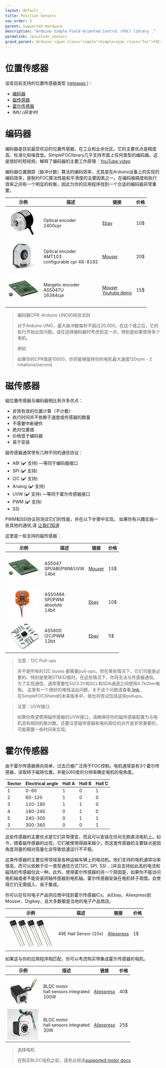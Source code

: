 ```yaml
---
layout: default
title: Position Sensors
nav_order: 3
parent: Supported Hardware
description: "Arduino Simple Field Oriented Control (FOC) library ."
permalink: /position_sensors
grand_parent: Arduino <span class="simple">Simple<span class="foc">FOC</span>library</span>
---
```


# 位置传感器

该库目前支持的位置传感器类型 ([releases <i class="fa fa-tag"></i>](https://github.com/simplefoc/Arduino-FOC/releases))：

- [编码器](#encoders) 
- [磁传感器](#magnetic-sensors)
- [霍尔传感器](#hall-sensors)
- *IMU (研发中)*

# 编码器

编码器是目前最受欢迎的位置传感器，在工业和业余社区。它的主要优点是精度高、标准化和噪音低。SimpleFOClibrary几乎支持市面上任何类型的编码器。这是很好的短视频，解释了编码器的主要工作原理：[YouTube video](https://www.youtube.com/watch?v=qT6FdvcEsMs)

编码器位置跟踪（脉冲计数）算法的编码效率，尤其是在Arduino设备上的实现的编码效率，是制约FOC算法性能和平滑度的主要因素之一。在编码器精度和执行效率之间有一个明显的权衡，因此为你的应用程序找到一个合适的编码器非常重要。

示例  | 描述 | 链接 | 价格 
---- | ---- | ---- | ----
[<img src="extras/Images/enc.jpg"  style="height:100px">](https://www.ebay.com/itm/360-600P-R-Photoelectric-Incremental-Rotary-Encoder-5V-24V-AB-Two-Phases-Shaft/254214673272?hash=item3b30601378:m:mDiuW1F2qXINSH51TqAjhTg)  | Optical encoder<br>2400cpr | [Ebay](https://www.ebay.fr/itm/L6234-Breakout-Board-/153204519965) | 10$
[<img src="extras/Images/enc1.png" style="height:100px">](https://www.ebay.com/itm/HMBGC-V2-0-3-Axle-Gimbal-Controller-Control-Plate-Board-Module-with-Sensor/351497840990?hash=item51d6e7695e:g:BAsAAOSw0QFXBxrZ:rk:1:pf:1) | Optical encoder<br>AMT103 <br> configurable cpr 48-8192 |  [Mouser](https://www.mouser.fr/ProductDetail/CUI-Devices/AMT103-V?qs=%2Fha2pyFaduiAsBlScvLoAWHUnKz39jAIpNPVt58AQ0PVb84dpbt53g%3D%3D)  | 20$
[<img src="extras/Images/mag.jpg"  style="height:100px">](hhttps://www.mouser.fr/ProductDetail/ams/AS5X47U-TS_EK_AB?qs=sGAEpiMZZMve4%2FbfQkoj%252BBDLPCj82ZLyYIPEtADg0FE%3D) | Margetic encoder <br> AS5047U <br> 16384cpr |  [Mouser](https://www.mouser.fr/ProductDetail/ams/AS5X47U-TS_EK_AB?qs=sGAEpiMZZMve4%2FbfQkoj%252BBDLPCj82ZLyYIPEtADg0FE%3D)<br> [Youtube demo](https://www.youtube.com/watch?v=Gl-DiOqXXJ8)   | 15$



<blockquote class="warning">
<p class="heading">编码器CPR: Arduino UNO的经验法则</p>
对于Arduino UNO，最大脉冲数每秒不超过20,000。在这个值之后，它的执行开始出现问题。请在选择编码器时考虑到这一点，特别是如果使用多个电机。<br>
<p class="heading">例如</p>
如果你的CPR值是10000，你将能够旋转你的电机最大速度120rpm - 2 rotations/second 
</blockquote>



# 磁传感器

磁位置传感器与编码器相比有许多优点：

- 非常有效的位置计算（不计数）
- 执行时间并不依赖于速度或传感器的数量
- 不需要中断硬件
- 绝对位置值
- 价格低于编码器
- 易于安装

磁传感器通常带有几种不同的通信协议：

- ABI (✔️ 支持) —等同于编码器接口
- SPI (✔️ 支持)
- I2C (✔️ 支持)
- Analog (✔️ 支持)
- UVW (✔️ 支持) —等同于霍尔传感器接口
- PWM (✔️ 支持)
- SSI 

PWM和SSI协议将测试它们的性能，并在以下步骤中实现。
如果你有兴趣实施一些其他的通信,请 [让我们知道](contact)

这里是一些支持的磁传感器：

示例  | 描述 | 链接 | 价格 
---- | ---- | ---- | ----
[<img src="extras/Images/mag.jpg"  style="height:100px">](https://www.mouser.fr/ProductDetail/ams/AS5X47U-TS_EK_AB?qs=sGAEpiMZZMve4%2FbfQkoj%252BBDLPCj82ZLyYIPEtADg0FE%3D) | AS5047<br> SPI/ABI/PWM/UVW <br> 14bit |  [Mouser](https://www.mouser.fr/ProductDetail/ams/AS5X47U-TS_EK_AB?qs=sGAEpiMZZMve4%2FbfQkoj%252BBDLPCj82ZLyYIPEtADg0FE%3D) | 15$
[<img src="extras/Images/mag2.jpg"  style="height:100px">](https://www.ebay.com/itm/AS5048-Magnetic-Encoder-PWM-SPI-Interface-14-Bit-Precision-For-Brushless-Motor/153636871434?hash=item23c5789d0a:g:oOMAAOSwd-5ddaWQ) | AS5048A<br> SPI/PWM <br> absolute <br> 14bit |  [Ebay](https://www.ebay.com/itm/AS5048-Magnetic-Encoder-PWM-SPI-Interface-14-Bit-Precision-For-Brushless-Motor/153636871434?hash=item23c5789d0a:g:oOMAAOSwd-5ddaWQ) | 10$
[<img src="extras/Images/as5600.jpg"  style="height:100px">](https://www.ebay.com/itm/1PC-New-AS5600-magnetic-encoder-sensor-module-12bit-high-precision/303401254431?hash=item46a41fbe1f:g:nVwAAOSwTJJd8zRK) | AS5600 <br> I2C/PWM <br> 12bit | [Ebay](https://www.ebay.com/itm/1PC-New-AS5600-magnetic-encoder-sensor-module-12bit-high-precision/303401254431?hash=item46a41fbe1f:g:nVwAAOSwTJJd8zRK) | 5$ 

<blockquote class="warning"><p class="heading">注意：12C Pull-ups</p>
并不是所有的12C buses 都需要pull-ups。但在某些情况下，它们可能是必要的。特别是使用STM32板时。在这些情况下，你将无法与传感器通信。为了实现通信，通常需要在5V/3.3V和SCL和SDA通道之间使用4.7kOhm电阻。
这里有一个很好的堆栈溢出问题，关于这个问题请查看<a href="https://electronics.stackexchange.com/questions/102611/what-happens-if-i-omit-the-pullup-resistors-on-i2c-lines"> link </a>. 
<br>
在<span class="simple">Simple<span class="foc">FOC</span>Shield</span>的未来版本中，我也将尝试包括这些pullups。
</blockquote>

<blockquote class="warning"><p class="heading">注意：UVW接口</p>
如果你希望使用磁传感器的UVW接口，请确保将你的磁传感器配置为与电机具有相同的极对数。还要注意磁传感器和电机相位的对齐是非常重要的，可能需要一些时间来实现。
</blockquote>


# 霍尔传感器

由于霍尔传感器换向简单，过去已被广泛用于FOC控制。电机通常装有3个霍尔传感器，读取转子磁铁位置，并能以60度的分辨率确定电机的电角度。

Sector | Electrical angle | Hall A | Hall B | Hall C
--- | ---| -- | - | - 
 1| 0-60 | 1 | 0 | 1
 2| 60-120 | 1 | 0 | 0  
 3| 120-180 | 1 | 1 | 0
 4| 180-240 | 0 | 1 | 0 
 5| 240-300 | 0 | 1 | 1  
 3| 300-360 | 0 | 0 | 1

这些传感器的主要优点是它们非常便宜，而且可以安装在任何无刷直流电机上。如今，随着磁传感器的出现，它们被使用得越来越少。而这类传感器的主要缺点是因角度测量的相对高量化会导致低速运行不平稳。


这类传感器的主要应用领域是各种运输车辆上的电动机。他们支持的电机通常功率很高，而可以依赖于任一类型通信方式(12C, SPI, SSI ...)并且支持如此高的电流和磁场的传感器仅此一种。此外，使用霍尔传感器的另一个原因是，如果你不能访问电机轴或者不能安装同轴传感器到电机轴。霍尔传感器安装在电机转子周围，会使得它们无需插入、易于集成。

你可以在任何电子产品供应商中找到霍尔传感器ICs，从Ebay、Aliexpress到Mouser、Digikey，且大多数都是当地的电子产品商店。

示例  | 描述 | 链接                                                         | 价格 
---- | ---- | ---- | ----
[<img src="extras/Images/hall.png"  style="height:100px">](https://fr.aliexpress.com/item/32590021901.html?spm=a2g0o.productlist.0.0.6eec671cZA32JT&algo_pvid=5729f98b-72a0-4cf8-b80a-adac9ecbbd2a&algo_expid=5729f98b-72a0-4cf8-b80a-adac9ecbbd2a-58&btsid=0b8b035915993735716435630eb78b&ws_ab_test=searchweb0_0,searchweb201602_,searchweb201603_) |  49E Hall Sensor (10x) |  [Aliexpress](https://fr.aliexpress.com/item/32590021901.html?spm=a2g0o.productlist.0.0.6eec671cZA32JT&algo_pvid=5729f98b-72a0-4cf8-b80a-adac9ecbbd2a&algo_expid=5729f98b-72a0-4cf8-b80a-adac9ecbbd2a-58&btsid=0b8b035915993735716435630eb78b&ws_ab_test=searchweb0_0,searchweb201602_,searchweb201603_) | 1$

如果这与你的应用程序相匹配，你可以考虑购买带集成霍尔传感器的电机。

示例  | 描述 | 链接 | 价格 
---- | ---- | ---- | ----
[<img src="extras/Images/hall1.png"  style="height:100px">](https://fr.aliexpress.com/item/4000086664014.html?spm=a2g0o.productlist.0.0.338073065g29WW&s=p&ad_pvid=20200905233621305169369584280003211148_6&algo_pvid=e2271fc5-6c48-4ca9-9961-ed620ada16d6&algo_expid=e2271fc5-6c48-4ca9-9961-ed620ada16d6-29&btsid=0b8b034515993741819075226e8e8e&ws_ab_test=searchweb0_0,searchweb201602_,searchweb201603_) |  BLDC motor <br> hall sensors integrated <br> 100W |  [Aliexpress](https://fr.aliexpress.com/item/4000086664014.html?spm=a2g0o.productlist.0.0.338073065g29WW&s=p&ad_pvid=20200905233621305169369584280003211148_6&algo_pvid=e2271fc5-6c48-4ca9-9961-ed620ada16d6&algo_expid=e2271fc5-6c48-4ca9-9961-ed620ada16d6-29&btsid=0b8b034515993741819075226e8e8e&ws_ab_test=searchweb0_0,searchweb201602_,searchweb201603_) | 40$
[<img src="extras/Images/hallw.png"  style="height:100px">](https://fr.aliexpress.com/item/4000242695485.html?spm=a2g0o.productlist.0.0.338073065g29WW&algo_pvid=e2271fc5-6c48-4ca9-9961-ed620ada16d6&algo_expid=e2271fc5-6c48-4ca9-9961-ed620ada16d6-17&btsid=0b8b034515993741819075226e8e8e&ws_ab_test=searchweb0_0,searchweb201602_,searchweb201603_) |  BLDC motor <br> hall sensors integrated <br> 30W |  [Aliexpress](https://fr.aliexpress.com/item/4000242695485.html?spm=a2g0o.productlist.0.0.338073065g29WW&algo_pvid=e2271fc5-6c48-4ca9-9961-ed620ada16d6&algo_expid=e2271fc5-6c48-4ca9-9961-ed620ada16d6-17&btsid=0b8b034515993741819075226e8e8e&ws_ab_test=searchweb0_0,searchweb201602_,searchweb201603_) | 25$

<blockquote class="warning"><p class="heading">选择电机</p>
在购买BLDC电机之前，请务必阅读<a href="motors">supported motor docs</a>
</blockquote>

